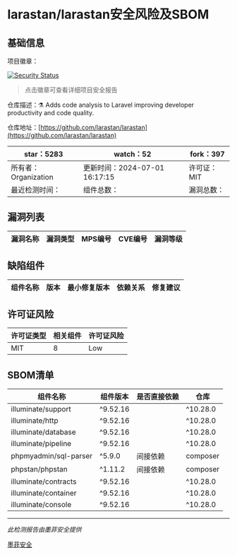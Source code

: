 # larastan/larastan安全风险及SBOM

## 基础信息

项目徽章：

[![Security Status](https://www.murphysec.com/platform3/v31/badge/1808574411116326912.svg)](https://www.murphysec.com/console/report/1732472839654559744/1808574411116326912)

> 点击徽章可查看详细项目安全报告

仓库描述：⚗️ Adds code analysis to Laravel improving developer productivity and code quality.

仓库地址：[https://github.com/larastan/larastan](https://github.com/larastan/larastan)

| star：5283 | watch：52 | fork：397 |
| ----------- | -------------- | ------------ |
| 所有者：Organization | 更新时间：2024-07-01 16:17:15 | 许可证：MIT |
| 最近检测时间： | 组件总数： | 漏洞总数： |




## 漏洞列表

| 漏洞名称 | 漏洞类型 | MPS编号 | CVE编号 | 漏洞等级 |
| ------- | ------ | ------- | ------ | ----- |





## 缺陷组件

| 组件名称 | 版本 | 最小修复版本 | 依赖关系 | 修复建议 |
| -------- | ---- | ------------ | -------- | -------- |





## 许可证风险

| 许可证类型 | 相关组件 | 许可证风险 |
| ---------- | -------- | ---------- |
|MIT|8|Low|




## SBOM清单

| 组件名称 | 组件版本 | 是否直接依赖 | 仓库 |
| -------- | -------- | ------------ | ---- |
|illuminate/support|^9.52.16 || ^10.28.0 || ^11.0|间接依赖|composer|
|illuminate/http|^9.52.16 || ^10.28.0 || ^11.0|间接依赖|composer|
|illuminate/database|^9.52.16 || ^10.28.0 || ^11.0|间接依赖|composer|
|illuminate/pipeline|^9.52.16 || ^10.28.0 || ^11.0|间接依赖|composer|
|phpmyadmin/sql-parser|^5.9.0|间接依赖|composer|
|phpstan/phpstan|^1.11.2|间接依赖|composer|
|illuminate/contracts|^9.52.16 || ^10.28.0 || ^11.0|间接依赖|composer|
|illuminate/container|^9.52.16 || ^10.28.0 || ^11.0|间接依赖|composer|
|illuminate/console|^9.52.16 || ^10.28.0 || ^11.0|间接依赖|composer|


------

*此检测报告由墨菲安全提供*

[墨菲安全](www.murphysec.com)